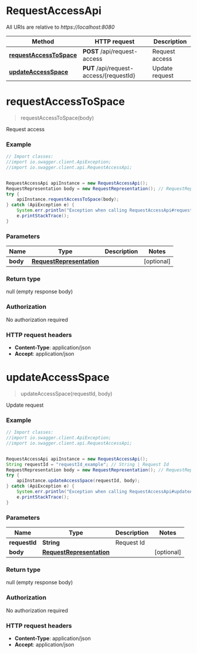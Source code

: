 # RequestAccessApi

All URIs are relative to *https://localhost:8080*

Method | HTTP request | Description
------------- | ------------- | -------------
[**requestAccessToSpace**](RequestAccessApi.md#requestAccessToSpace) | **POST** /api/request-access | Request access
[**updateAccessSpace**](RequestAccessApi.md#updateAccessSpace) | **PUT** /api/request-access/{requestId} | Update request


<a name="requestAccessToSpace"></a>
# **requestAccessToSpace**
> requestAccessToSpace(body)

Request access



### Example
```java
// Import classes:
//import io.swagger.client.ApiException;
//import io.swagger.client.api.RequestAccessApi;


RequestAccessApi apiInstance = new RequestAccessApi();
RequestRepresentation body = new RequestRepresentation(); // RequestRepresentation | 
try {
    apiInstance.requestAccessToSpace(body);
} catch (ApiException e) {
    System.err.println("Exception when calling RequestAccessApi#requestAccessToSpace");
    e.printStackTrace();
}
```

### Parameters

Name | Type | Description  | Notes
------------- | ------------- | ------------- | -------------
 **body** | [**RequestRepresentation**](RequestRepresentation.md)|  | [optional]

### Return type

null (empty response body)

### Authorization

No authorization required

### HTTP request headers

 - **Content-Type**: application/json
 - **Accept**: application/json

<a name="updateAccessSpace"></a>
# **updateAccessSpace**
> updateAccessSpace(requestId, body)

Update request



### Example
```java
// Import classes:
//import io.swagger.client.ApiException;
//import io.swagger.client.api.RequestAccessApi;


RequestAccessApi apiInstance = new RequestAccessApi();
String requestId = "requestId_example"; // String | Request Id
RequestRepresentation body = new RequestRepresentation(); // RequestRepresentation | 
try {
    apiInstance.updateAccessSpace(requestId, body);
} catch (ApiException e) {
    System.err.println("Exception when calling RequestAccessApi#updateAccessSpace");
    e.printStackTrace();
}
```

### Parameters

Name | Type | Description  | Notes
------------- | ------------- | ------------- | -------------
 **requestId** | **String**| Request Id |
 **body** | [**RequestRepresentation**](RequestRepresentation.md)|  | [optional]

### Return type

null (empty response body)

### Authorization

No authorization required

### HTTP request headers

 - **Content-Type**: application/json
 - **Accept**: application/json

